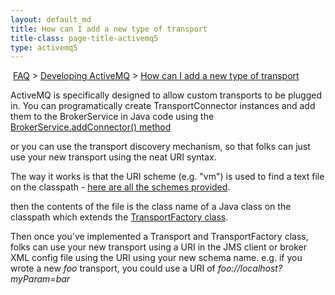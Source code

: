 ```yaml
---
layout: default_md
title: How can I add a new type of transport 
title-class: page-title-activemq5
type: activemq5
---
```


 [FAQ](faq) > [Developing ActiveMQ](developing-activemq) > [How can I add a new type of transport](how-can-i-add-a-new-type-of-transport)


ActiveMQ is specifically designed to allow custom transports to be plugged in. You can programatically create TransportConnector instances and add them to the BrokerService in Java code using the [BrokerService.addConnector() method](http://activemq.codehaus.org/maven/apidocs/org/apache/activemq/broker/BrokerService.html#addConnector(org.apache.activemq.broker.TransportConnector))

or you can use the transport discovery mechanism, so that folks can just use your new transport using the neat URI syntax.

The way it works is that the URI scheme (e.g. "vm") is used to find a text file on the classpath - [here are all the schemes provided](http://svn.apache.org/repos/asf/incubator/activemq/trunk/activemq-core/src/main/resources/META-INF/services/org/apache/activemq/transport/).

then the contents of the file is the class name of a Java class on the classpath which extends the [TransportFactory class](http://activemq.codehaus.org/maven/apidocs/org/apache/activemq/transport/TransportFactory.html).

Then once you've implemented a Transport and TransportFactory class, folks can use your new transport using a URI in the JMS client or broker XML config file using the URI using your new schema name. e.g. if you wrote a new _foo_ transport, you could use a URI of _foo://localhost?myParam=bar_

